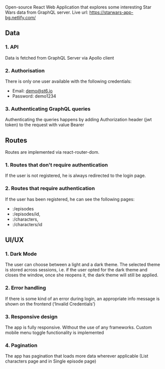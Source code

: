 Open-source React Web Application that explores some interesting Star Wars data from GraphQL server. Live url: https://starwars-app-bg.netlify.com/

## Data

### 1. API

Data is fetched from GraphQL Server via Apollo client

### 2. Authorisation

There is only one user available with the following credentials:

+ Email: demo@st6.io 
+ Password: demo1234

### 3. Authenticating GraphQL queries

Authenticating the queries happens by adding Authorization header (jwt token) to the request with value Bearer <token>

## Routes

Routes are implemented via react-router-dom.

### 1. Routes that don't require authentication

If the user is not registered, he is always redirected to the login page.

### 2. Routes that require authentication
If the user has been registered, he can see the following pages:

+ :/episodes 
+ :/episodes/id, 
+ :/characters, 
+ :/characters/id

## UI/UX

### 1. Dark Mode
The user can choose between a light and a dark theme.
The selected theme is stored across sessions, i.e. if the user opted for
the dark theme and closes the window, once she reopens it, the dark theme
will still be applied.
### 2. Error handling
If there is some kind of an error during login, an appropriate info message is shown on the frontend (‘Invalid Credentials’)
### 3. Responsive design
The app is fully responsive. Without the use of any frameworks. Custom mobile menu toggle functionality is implemented
### 4. Pagination 
The app has pagination that loads more data wherever applicable (List characters page and in Single episode page)
